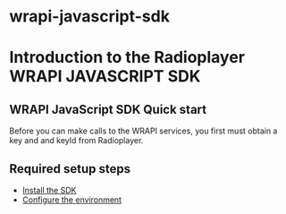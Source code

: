 # wrapi-javascript-sdk

# Introduction to the Radioplayer WRAPI JAVASCRIPT SDK

## WRAPI JavaScript SDK Quick start

Before you can make calls to the WRAPI services, you first must obtain a key and
and keyId from Radioplayer.

## Required setup steps

-   [Install the SDK](installation.md)
-   [Configure the environment](configuration.md)
